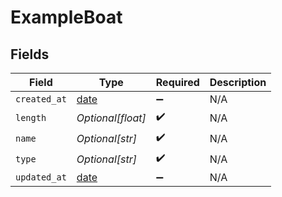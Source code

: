 # ExampleBoat


## Fields

| Field                                                                | Type                                                                 | Required                                                             | Description                                                          |
| -------------------------------------------------------------------- | -------------------------------------------------------------------- | -------------------------------------------------------------------- | -------------------------------------------------------------------- |
| `created_at`                                                         | [date](https://docs.python.org/3/library/datetime.html#date-objects) | :heavy_minus_sign:                                                   | N/A                                                                  |
| `length`                                                             | *Optional[float]*                                                    | :heavy_check_mark:                                                   | N/A                                                                  |
| `name`                                                               | *Optional[str]*                                                      | :heavy_check_mark:                                                   | N/A                                                                  |
| `type`                                                               | *Optional[str]*                                                      | :heavy_check_mark:                                                   | N/A                                                                  |
| `updated_at`                                                         | [date](https://docs.python.org/3/library/datetime.html#date-objects) | :heavy_minus_sign:                                                   | N/A                                                                  |